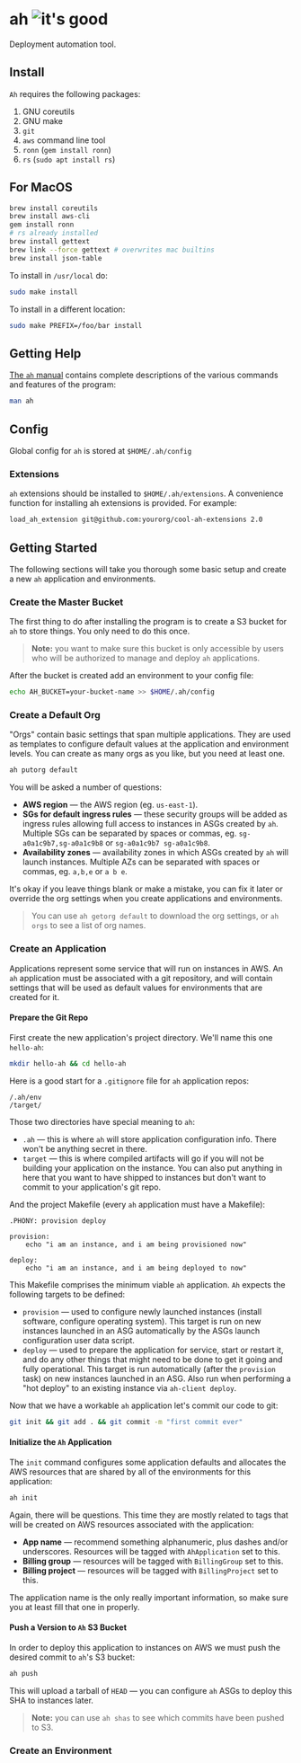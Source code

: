 # ah ![it's good](https://img.shields.io/badge/is%20it%20good-yes-brightgreen.svg)

Deployment automation tool.

## Install

`Ah` requires the following packages:

1. GNU coreutils
1. GNU make
1. `git`
1. `aws` command line tool
1. `ronn` (`gem install ronn`)
1. `rs` (`sudo apt install rs`)


## For MacOS

```bash
brew install coreutils
brew install aws-cli
gem install ronn
# rs already installed
brew install gettext
brew link --force gettext # overwrites mac builtins
brew install json-table
```

To install in `/usr/local` do:

```bash
sudo make install
```

To install in a different location:

```bash
sudo make PREFIX=/foo/bar install
```

## Getting Help

[The `ah` manual][manpage] contains complete descriptions of the various
commands and features of the program:

```bash
man ah
```

## Config

Global config for `ah` is stored at `$HOME/.ah/config`

### Extensions

`ah` extensions should be installed to `$HOME/.ah/extensions`. A convenience
function for installing ah extensions is provided. For example:

```bash
load_ah_extension git@github.com:yourorg/cool-ah-extensions 2.0
```

## Getting Started

The following sections will take you thorough some basic setup and create a
new `ah` application and environments.

### Create the Master Bucket

The first thing to do after installing the program is to create a S3 bucket
for `ah` to store things. You only need to do this once.

> **Note:** you want to make sure this bucket is only accessible by users who
> will be authorized to manage and deploy `ah` applications.

After the bucket is created add an environment to your config file:

```bash
echo AH_BUCKET=your-bucket-name >> $HOME/.ah/config
```

### Create a Default Org

"Orgs" contain basic settings that span multiple applications. They are used
as templates to configure default values at the application and environment
levels. You can create as many orgs as you like, but you need at least one.

```bash
ah putorg default
```

You will be asked a number of questions:

* **AWS region** &mdash; the AWS region (eg. `us-east-1`).
* **SGs for default ingress rules** &mdash; these security groups will be added
  as ingress rules allowing full access to instances in ASGs created by `ah`.
  Multiple SGs can be separated by spaces or commas, eg. `sg-a0a1c9b7,sg-a0a1c9b8`
  or `sg-a0a1c9b7 sg-a0a1c9b8`.
* **Availability zones** &mdash; availability zones in which ASGs created by
  `ah` will launch instances. Multiple AZs can be separated with spaces or
  commas, eg. `a,b,e` or `a b e`.

It's okay if you leave things blank or make a mistake, you can fix it later or
override the org settings when you create applications and environments.

> You can use `ah getorg default` to download the org settings, or `ah orgs`
> to see a list of org names.

### Create an Application

Applications represent some service that will run on instances in AWS. An `ah`
application must be associated with a git repository, and will contain settings
that will be used as default values for environments that are created for it.

#### Prepare the Git Repo

First create the new application's project directory. We'll name this one
`hello-ah`:

```bash
mkdir hello-ah && cd hello-ah
```

Here is a good start for a `.gitignore` file for `ah` application repos:

```
/.ah/env
/target/
```

Those two directories have special meaning to `ah`:

* `.ah` &mdash; this is where `ah` will store application configuration info.
  There won't be anything secret in there.
* `target` &mdash; this is where compiled artifacts will go if you will not be
  building your application on the instance. You can also put anything in here
  that you want to have shipped to instances but don't want to commit to your
  application's git repo.

And the project Makefile (every `ah` application must have a Makefile):

```make
.PHONY: provision deploy

provision:
    echo "i am an instance, and i am being provisioned now"

deploy:
    echo "i am an instance, and i am being deployed to now"
```

This Makefile comprises the minimum viable `ah` application. `Ah` expects the
following targets to be defined:

* `provision` &mdash; used to configure newly launched instances (install
  software, configure operating system). This target is run on new instances
  launched in an ASG automatically by the ASGs launch configuration user data
  script.
* `deploy` &mdash; used to prepare the application for service, start or
  restart it, and do any other things that might need to be done to get it
  going and fully operational. This target is run automatically (after the
  `provision` task) on new instances launched in an ASG. Also run when
  performing a "hot deploy" to an existing instance via `ah-client deploy`.

Now that we have a workable `ah` application let's commit our code to git:

```bash
git init && git add . && git commit -m "first commit ever"
```

#### Initialize the `Ah` Application

The `init` command configures some application defaults and allocates the AWS
resources that are shared by all of the environments for this application:

```bash
ah init
```

Again, there will be questions. This time they are mostly related to tags that
will be created on AWS resources associated with the application:

* **App name** &mdash; recommend something alphanumeric, plus dashes and/or
  underscores. Resources will be tagged with `AhApplication` set to this.
* **Billing group** &mdash; resources will be tagged with `BillingGroup` set
  to this.
* **Billing project** &mdash; resources will be tagged with `BillingProject`
  set to this.

The application name is the only really important information, so make sure you
at least fill that one in properly.

#### Push a Version to `Ah` S3 Bucket

In order to deploy this application to instances on AWS we must push the
desired commit to `ah`'s S3 bucket:

```bash
ah push
```

This will upload a tarball of `HEAD` &mdash; you can configure `ah` ASGs to
deploy this SHA to instances later.

> **Note:** you can use `ah shas` to see which commits have been pushed to S3.

### Create an Environment

[manpage]: http://htmlpreview.github.io/?https://raw.githubusercontent.com/adzerk/ah/master/doc/ah.1.html
